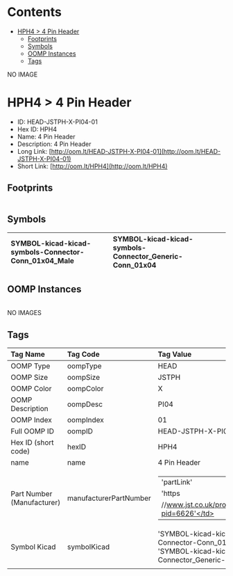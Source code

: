 



Contents
========

* [HPH4 > 4 Pin Header](#hph4--4-pin-header)
	* [Footprints](#footprints)
	* [Symbols](#symbols)
	* [OOMP Instances](#oomp-instances)
	* [Tags](#tags)
  
NO IMAGE  
# HPH4 > 4 Pin Header

- ID: HEAD-JSTPH-X-PI04-01
- Hex ID: HPH4
- Name: 4 Pin Header
- Description: 4 Pin Header
- Long Link: [http://oom.lt/HEAD-JSTPH-X-PI04-01](http://oom.lt/HEAD-JSTPH-X-PI04-01)
- Short Link: [http://oom.lt/HPH4](http://oom.lt/HPH4)

## Footprints
  

||||
| :--- | :--- | :--- |

## Symbols
  

|![]()<br>SYMBOL-kicad-kicad-symbols-Connector-Conn_01x04_Male|![]()<br>SYMBOL-kicad-kicad-symbols-Connector_Generic-Conn_01x04||
| :--- | :--- | :--- |

## OOMP Instances
  

||||
| :--- | :--- | :--- |
  
NO IMAGES  
## Tags
  

|Tag Name|Tag Code|Tag Value|
| :--- | :--- | :--- |
|OOMP Type|oompType|HEAD|
|OOMP Size|oompSize|JSTPH|
|OOMP Color|oompColor|X|
|OOMP Description|oompDesc|PI04|
|OOMP Index|oompIndex|01|
|Full OOMP ID|oompID|HEAD-JSTPH-X-PI04-01|
|Hex ID (short code)|hexID|HPH4|
|name|name|4 Pin Header|
|Part Number (Manufacturer)|manufacturerPartNumber|<table><tr><td>'partLink'</td></tr><tr><td> 'https</td></tr><tr><td>//www.jst.co.uk/productSeries.php?pid=6626'</td></tr></table>|
|Symbol Kicad|symbolKicad|'SYMBOL-kicad-kicad-symbols-Connector-Conn_01x04_Male', 'SYMBOL-kicad-kicad-symbols-Connector_Generic-Conn_01x04'|
||||
